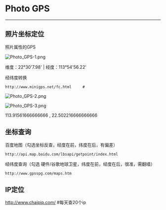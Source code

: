 # Photo GPS

---

## 照片坐标定位

照片属性的GPS

![Photo_GPS-1.png](https://p-t001.github.io/image/blog/Photo_GPS-1.png)

维度：22°30'7.98'      |     经度：113°54'56.22'

经纬度转换

```
http://www.minigps.net/fc.html     # 
```

![Photo_GPS-2.png](https://p-t001.github.io/image/blog/Photo_GPS-2.png)

![Photo_GPS-3.png](https://p-t001.github.io/image/blog/Photo_GPS-3.png)

113.91561666666666  ,  22.502216666666666

## 坐标查询

百度地图（勾选坐标反查，经度在前，纬度在后，有偏差）

```
http://api.map.baidu.com/lbsapi/getpoint/index.html
```



经纬度查询（勾选 硬件/谷歌地球卫星，纬度在前，经度在后，很准，需翻墙）

```
http://www.gpsspg.com/maps.htm
```



## IP定位

http://www.chaipip.com/ #每天查20个ip


